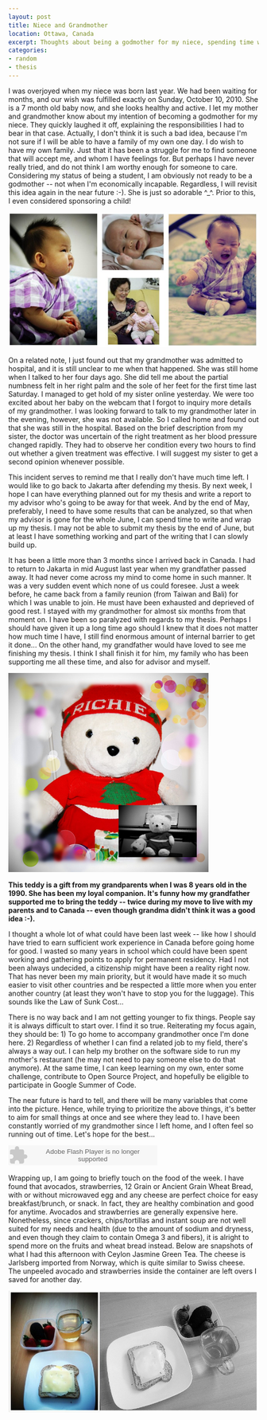 ```yaml
---
layout: post
title: Niece and Grandmother
location: Ottawa, Canada
excerpt: Thoughts about being a godmother for my niece, spending time with grandmother.
categories:
- random
- thesis
---
```


I was overjoyed when my niece was born last year. We had been waiting for months, and our wish was fulfilled exactly on Sunday, October 10, 2010. She is a 7 month old baby now, and she looks healthy and active. I let my mother and grandmother know about my intention of becoming a godmother for my niece. They quickly laughed it off, explaining the responsibilities I had to bear in that case. Actually, I don't think it is such a bad idea, because I'm not sure if I will be able to have a family of my own one day. I do wish to have my own family. Just that it has been a struggle for me to find someone that will accept me, and whom I have feelings for. But perhaps I have never really tried, and do not think I am worthy enough for someone to care. Considering my status of being a student, I am obviously not ready to be a godmother -- not when I'm economically incapable. Regardless, I will revisit this idea again in the near future :-). She is just so adorable ^_^. Prior to this, I even considered sponsoring a child! 

![alt niece&grandma](/images/grandmother-niece.jpg "Grandmother and Niece") 

On a related note, I just found out that my grandmother was admitted to hospital, and it is still unclear to me when that happened. She was still home when I talked to her four days ago. She did tell me about the partial numbness felt in her right palm and the sole of her feet for the first time last Saturday. I managed to get hold of my sister online yesterday. We were too excited about her baby on the webcam that I forgot to inquiry more details of my grandmother. I was looking forward to talk to my grandmother later in the evening, however, she was not available. So I called home and found out that she was still in the hospital. Based on the brief description from my sister, the doctor was uncertain of the right treatment as her blood pressure changed rapidly. They had to observe her condition every two hours to find out whether a given treatment was effective. I will suggest my sister to get a second opinion whenever possible. 

This incident serves to remind me that I really don't have much time left. I would like to go back to Jakarta after defending my thesis. By next week, I hope I can have everything planned out for my thesis and write a report to my advisor who's going to be away for that week. And by the end of May, preferably, I need to have some results that can be analyzed, so that when my advisor is gone for the whole June, I can spend time to write and wrap up my thesis. I may not be able to submit my thesis by the end of June, but at least I have something working and part of the writing that I can slowly build up. 

It has been a little more than 3 months since I arrived back in Canada. I had to return to Jakarta in mid August last year when my grandfather passed away. It had never come across my mind to come home in such manner. It was a very sudden event which none of us could foresee. Just a week before, he came back from a family reunion (from Taiwan and Bali) for which I was unable to join. He must have been exhausted and deprieved of good rest. I stayed with my grandmother for almost six months from that moment on. I have been so paralyzed with regards to my thesis. Perhaps I should have given it up a long time ago should I knew that it does not matter how much time I have, I still find enormous amount of internal barrier to get it done... On the other hand, my grandfather would have loved to see me finishing my thesis. I think I shall finish it for him, my family who has been supporting me all these time, and also for advisor and myself.

<div class="image_and_caption">
  <p><img src="/images/richie.png" alt="teddy" title="Teddy Bear Companion"/></p>
  <b>This teddy is a gift from my grandparents when I was 8 years old in the 1990. She has been my loyal companion. It's funny how my grandfather supported me to bring the teddy -- twice during my move to live with my parents and to Canada -- even though grandma didn't think it was a good idea :-).</b>
</div>

I thought a whole lot of what could have been last week -- like how I should have tried to earn sufficient work experience in Canada before going home for good. I wasted so many years in school which could have been spent working and gathering points to apply for permanent residency. Had I not been always undecided, a citizenship might have been a reality right now. That has never been my main priority, but it would have made it so much easier to visit other countries and be respected a little more when you enter another country (at least they won't have to stop you for the luggage). This sounds like the Law of Sunk Cost...

There is no way back and I am not getting younger to fix things. People say it is always difficult to start over. I find it so true. Reiterating my focus again, they should be: 1) To go home to accompany grandmother once I'm done here. 2) Regardless of whether I can find a related job to my field, there's always a way out. I can help my brother on the software side to run my mother's restaurant (he may not need to pay someone else to do that anymore). At the same time, I can keep learning on my own, enter some challenge, contribute to Open Source Project, and hopefully be eligible to participate in Google Summer of Code. 

The near future is hard to tell, and there will be many variables that come into the picture. Hence, while trying to prioritize the above things, it's better to aim for small things at once and see where they lead to. I have been constantly worried of my grandmother since I left home, and I often feel so running out of time. Let's hope for the best...

<p><object width="300" height="40"><param name="movie" value="http://grooveshark.com/songWidget.swf" /><param name="wmode" value="window" /><param name="allowScriptAccess" value="always" />
<param name="flashvars" value="hostname=cowbell.grooveshark.com&songIDs=30509069&style=grass&p=0" />
<embed src="http://grooveshark.com/songWidget.swf" type="application/x-shockwave-flash" width="300" height="40"
flashvars="hostname=cowbell.grooveshark.com&songIDs=30509069&style=grass&p=0" allowScriptAccess="always" wmode="window" /></object></p>

Wrapping up, I am going to briefly touch on the food of the week. I have found that avocados, strawberries, 12 Grain or Ancient Grain Wheat Bread, with or without microwaved egg and any cheese are perfect choice for easy breakfast/brunch, or snack. In fact, they are healthy combination and good for anytime. Avocados and strawberries are generally expensive here. Nonetheless, since crackers, chips/tortillas and instant soup are not well suited for my needs and health (due to the amount of sodium and dryness, and even though they claim to contain Omega 3 and fibers), it is alright to spend more on the fruits and wheat bread instead. Below are snapshots of what I had this afternoon with Ceylon Jasmine Green Tea. The cheese is Jarlsberg imported from Norway, which is quite similar to Swiss cheese. The unpeeled avocado and strawberries inside the container are left overs I saved for another day.

![alt food of the week](/images/comfort-food.jpg "Comfort Food") 
